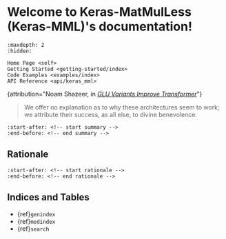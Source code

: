 # Welcome to Keras-MatMulLess (Keras-MML)'s documentation!

```{toctree}
:maxdepth: 2
:hidden:

Home Page <self>
Getting Started <getting-started/index>
Code Examples <examples/index>
API Reference <api/keras_mml>
```

{attribution="Noam Shazeer, in [_GLU Variants Improve Transformer_](https://arxiv.org/pdf/2002.05202)"}
> We offer no explanation as to why these architectures seem to work; we attribute their success, as all else, to divine benevolence.

```{include} ../../README.md
:start-after: <!-- start summary -->
:end-before: <!-- end summary -->
```

## Rationale

```{include} ../../README.md
:start-after: <!-- start rationale -->
:end-before: <!-- end rationale -->
```

## Indices and Tables

- {ref}`genindex`
- {ref}`modindex`
- {ref}`search`
